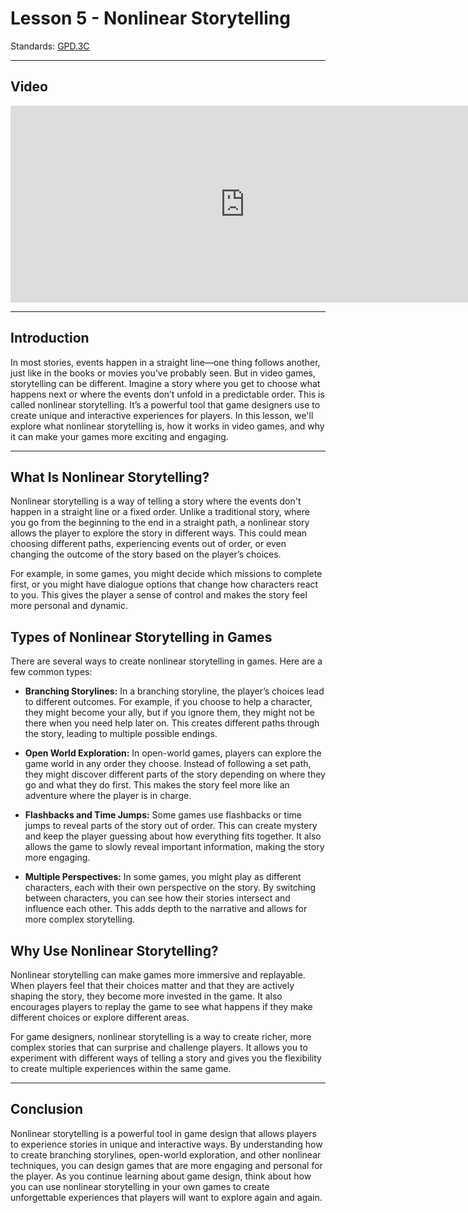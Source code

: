 # Lesson 5 - Nonlinear Storytelling

Standards: [GPD.3C](../../standards.md#gpd3c)

---

## Video

<iframe width="750" height="315" src="https://www.youtube.com/embed/c2euxL1z4dY?si=KlSyiC3wFbWHX7gy" frameborder="0" allow="accelerometer; autoplay; clipboard-write; encrypted-media; gyroscope; picture-in-picture" allowfullscreen></iframe>

---

## Introduction

In most stories, events happen in a straight line—one thing follows another, just like in the books or movies you’ve probably seen. But in video games, storytelling can be different. Imagine a story where you get to choose what happens next or where the events don’t unfold in a predictable order. This is called nonlinear storytelling. It’s a powerful tool that game designers use to create unique and interactive experiences for players. In this lesson, we'll explore what nonlinear storytelling is, how it works in video games, and why it can make your games more exciting and engaging.

---

## What Is Nonlinear Storytelling?

Nonlinear storytelling is a way of telling a story where the events don't happen in a straight line or a fixed order. Unlike a traditional story, where you go from the beginning to the end in a straight path, a nonlinear story allows the player to explore the story in different ways. This could mean choosing different paths, experiencing events out of order, or even changing the outcome of the story based on the player’s choices.

For example, in some games, you might decide which missions to complete first, or you might have dialogue options that change how characters react to you. This gives the player a sense of control and makes the story feel more personal and dynamic.

## Types of Nonlinear Storytelling in Games

There are several ways to create nonlinear storytelling in games. Here are a few common types:

- **Branching Storylines:** In a branching storyline, the player’s choices lead to different outcomes. For example, if you choose to help a character, they might become your ally, but if you ignore them, they might not be there when you need help later on. This creates different paths through the story, leading to multiple possible endings.

- **Open World Exploration:** In open-world games, players can explore the game world in any order they choose. Instead of following a set path, they might discover different parts of the story depending on where they go and what they do first. This makes the story feel more like an adventure where the player is in charge.

- **Flashbacks and Time Jumps:** Some games use flashbacks or time jumps to reveal parts of the story out of order. This can create mystery and keep the player guessing about how everything fits together. It also allows the game to slowly reveal important information, making the story more engaging.

- **Multiple Perspectives:** In some games, you might play as different characters, each with their own perspective on the story. By switching between characters, you can see how their stories intersect and influence each other. This adds depth to the narrative and allows for more complex storytelling.

## Why Use Nonlinear Storytelling?

Nonlinear storytelling can make games more immersive and replayable. When players feel that their choices matter and that they are actively shaping the story, they become more invested in the game. It also encourages players to replay the game to see what happens if they make different choices or explore different areas.

For game designers, nonlinear storytelling is a way to create richer, more complex stories that can surprise and challenge players. It allows you to experiment with different ways of telling a story and gives you the flexibility to create multiple experiences within the same game.

---

## Conclusion

Nonlinear storytelling is a powerful tool in game design that allows players to experience stories in unique and interactive ways. By understanding how to create branching storylines, open-world exploration, and other nonlinear techniques, you can design games that are more engaging and personal for the player. As you continue learning about game design, think about how you can use nonlinear storytelling in your own games to create unforgettable experiences that players will want to explore again and again.
